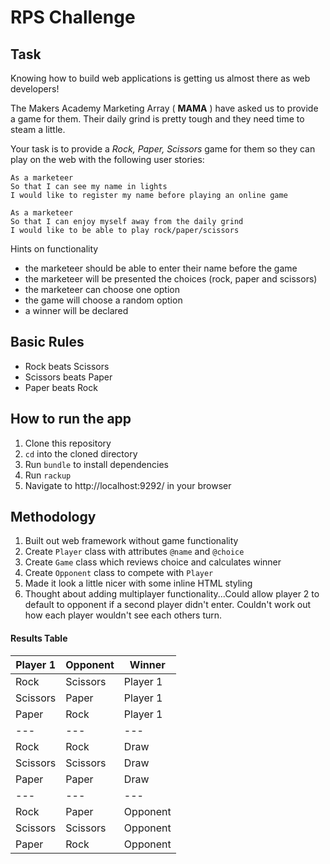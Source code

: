 # RPS Challenge

Task
----

Knowing how to build web applications is getting us almost there as web developers!

The Makers Academy Marketing Array ( **MAMA** ) have asked us to provide a game for them. Their daily grind is pretty tough and they need time to steam a little.

Your task is to provide a _Rock, Paper, Scissors_ game for them so they can play on the web with the following user stories:

```
As a marketeer
So that I can see my name in lights
I would like to register my name before playing an online game

As a marketeer
So that I can enjoy myself away from the daily grind
I would like to be able to play rock/paper/scissors
```

Hints on functionality

- the marketeer should be able to enter their name before the game
- the marketeer will be presented the choices (rock, paper and scissors)
- the marketeer can choose one option
- the game will choose a random option
- a winner will be declared

## Basic Rules

- Rock beats Scissors
- Scissors beats Paper
- Paper beats Rock

## How to run the app
1. Clone this repository
2. ```cd``` into the cloned directory
3. Run ```bundle``` to install dependencies
4. Run ```rackup```
5. Navigate to http://localhost:9292/ in your browser

## Methodology
1. Built out web framework without game functionality
2. Create ```Player``` class with attributes ```@name``` and ```@choice```
3. Create ```Game``` class which reviews choice and calculates winner
4. Create ```Opponent``` class to compete with ```Player```
5. Made it look a little nicer with some inline HTML styling
6. Thought about adding multiplayer functionality...Could allow player 2 to default to  opponent if a second player didn't enter. Couldn't work out how each player wouldn't see each others turn.

#### Results Table
| Player 1 | Opponent | Winner |
| --- | --- | --- |
| Rock | Scissors | Player 1 |
| Scissors | Paper | Player 1 |
| Paper | Rock | Player 1 |
| --- | --- | --- |
| Rock | Rock | Draw |
| Scissors | Scissors | Draw |
| Paper | Paper | Draw |
| --- | --- | --- |
| Rock | Paper | Opponent |
| Scissors | Scissors | Opponent |
| Paper | Rock | Opponent |
